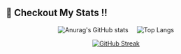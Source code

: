 ## 🥝 Checkout My Stats  !! 

<div align="center">

  <img src="https://github-readme-stats.vercel.app/api?username=Mhijazi16&show_icons=true&theme=merko" alt="Anurag's GitHub stats" />&nbsp;&nbsp;&nbsp;&nbsp;&nbsp;<img src="https://github-readme-stats.vercel.app/api/top-langs/?username=Mhijazi16&layout=compact&theme=merko" alt="Top Langs" />

</div>

<div align="center">

  <a href="https://git.io/streak-stats">
    <img src="https://github-readme-streak-stats.herokuapp.com?user=Mhijazi16&theme=merko&date_format=j%20M%5B%20Y%5D" alt="GitHub Streak" />
  </a>


</div>

